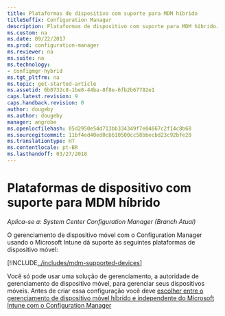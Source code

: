 ```yaml
---
title: Plataformas de dispositivo com suporte para MDM híbrido
titleSuffix: Configuration Manager
description: Plataformas de dispositivo com suporte para MDM híbrido.
ms.custom: na
ms.date: 09/22/2017
ms.prod: configuration-manager
ms.reviewer: na
ms.suite: na
ms.technology:
- configmgr-hybrid
ms.tgt_pltfrm: na
ms.topic: get-started-article
ms.assetid: 6b0732c8-1be8-44ba-8f8e-6fb2b67782e1
caps.latest.revision: 9
caps.handback.revision: 0
author: dougeby
ms.author: dougeby
manager: angrobe
ms.openlocfilehash: 05d2950e54d713bb334349f7e04667c2f14c8b68
ms.sourcegitcommit: 11bf4ed40ed0cbb10500cc58bbecbd23c92bfe20
ms.translationtype: HT
ms.contentlocale: pt-BR
ms.lasthandoff: 03/27/2018
---
```

# <a name="supported-device-platforms-for-hybrid-mdm"></a>Plataformas de dispositivo com suporte para MDM híbrido

*Aplica-se a: System Center Configuration Manager (Branch Atual)*

O gerenciamento de dispositivo móvel com o Configuration Manager usando o Microsoft Intune dá suporte às seguintes plataformas de dispositivo móvel:

[!INCLUDE[../includes/mdm-supported-devices](../includes/mdm-supported-devices.md)]

Você só pode usar uma solução de gerenciamento, a autoridade de gerenciamento de dispositivo móvel, para gerenciar seus dispositivos móveis. Antes de criar essa configuração você deve [escolher entre o gerenciamento de dispositivo móvel híbrido e independente do Microsoft Intune com o Configuration Manager](../understand/choose-between-standalone-intune-and-hybrid-mobile-device-management.md)
